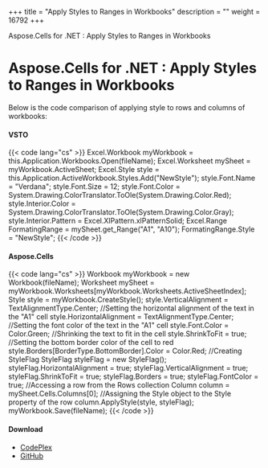 +++
title = "Apply Styles to Ranges in Workbooks" 
description = "" 
weight = 16792 
+++

Aspose.Cells for .NET : Apply Styles to Ranges in Workbooks  

# Aspose.Cells for .NET : Apply Styles to Ranges in Workbooks


Below is the code comparison of applying style to rows and columns of workbooks:

#### VSTO

{{< code lang="cs" >}}
 Excel.Workbook myWorkbook = this.Application.Workbooks.Open(fileName);
 Excel.Worksheet mySheet = myWorkbook.ActiveSheet;
 Excel.Style style = this.Application.ActiveWorkbook.Styles.Add("NewStyle");
 style.Font.Name = "Verdana";
 style.Font.Size = 12;
 style.Font.Color = System.Drawing.ColorTranslator.ToOle(System.Drawing.Color.Red);
 style.Interior.Color = System.Drawing.ColorTranslator.ToOle(System.Drawing.Color.Gray);
 style.Interior.Pattern = Excel.XlPattern.xlPatternSolid;
 Excel.Range FormatingRange = mySheet.get_Range("A1", "A10");
 FormatingRange.Style = "NewStyle";
{{< /code >}}

#### Aspose.Cells

{{< code lang="cs" >}}
 Workbook myWorkbook = new Workbook(fileName);
 Worksheet mySheet = myWorkbook.Worksheets[myWorkbook.Worksheets.ActiveSheetIndex];
 Style style = myWorkbook.CreateStyle();
 style.VerticalAlignment = TextAlignmentType.Center;
 //Setting the horizontal alignment of the text in the "A1" cell
 style.HorizontalAlignment = TextAlignmentType.Center;
 //Setting the font color of the text in the "A1" cell
 style.Font.Color = Color.Green;
 //Shrinking the text to fit in the cell
 style.ShrinkToFit = true;
 //Setting the bottom border color of the cell to red
 style.Borders[BorderType.BottomBorder].Color = Color.Red;
 //Creating StyleFlag
 StyleFlag styleFlag = new StyleFlag();
 styleFlag.HorizontalAlignment = true;
 styleFlag.VerticalAlignment = true;
 styleFlag.ShrinkToFit = true;
 styleFlag.Borders = true;
 styleFlag.FontColor = true;
 //Accessing a row from the Rows collection
 Column column = mySheet.Cells.Columns[0];
 //Assigning the Style object to the Style property of the row
 column.ApplyStyle(style, styleFlag);
 myWorkbook.Save(fileName);
{{< /code >}}

#### Download

*   [CodePlex](https://asposevsto.codeplex.com/downloads/get/1459813)
*   [GitHub](https://github.com/asposemarketplace/Aspose_for_VSTO/releases/download/Aspose.Cells1.1/ApplyStylesToRanges.Aspose.Cells.zip)

